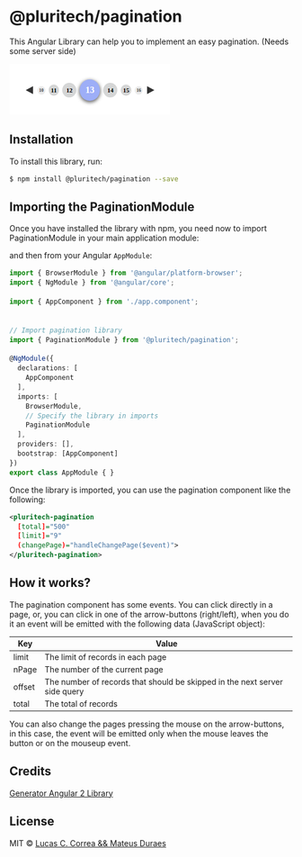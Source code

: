# @pluritech/pagination

This Angular Library can help you to implement an easy pagination. (Needs some server side)

![Paginator preview](./paginator.png)

## Installation

To install this library, run:

```bash
$ npm install @pluritech/pagination --save
```

## Importing the PaginationModule

Once you have installed the library with npm, you need now to import PaginationModule in your main application module:

and then from your Angular `AppModule`:

```typescript
import { BrowserModule } from '@angular/platform-browser';
import { NgModule } from '@angular/core';

import { AppComponent } from './app.component';


// Import pagination library
import { PaginationModule } from '@pluritech/pagination';

@NgModule({
  declarations: [
    AppComponent
  ],
  imports: [
    BrowserModule,
    // Specify the library in imports
    PaginationModule
  ],
  providers: [],
  bootstrap: [AppComponent]
})
export class AppModule { }
```

Once the library is imported, you can use the pagination component like the following:

```xml
<pluritech-pagination 
  [total]="500" 
  [limit]="9"
  (changePage)="handleChangePage($event)">
</pluritech-pagination>
```

## How it works?

The pagination component has some events. You can click directly in a page, or, you can click in one of the arrow-buttons (right/left), when you do it an event will be emitted with the following data (JavaScript object):

Key | Value
--- | -----
limit | The limit of records in each page 
nPage | The number of the current page
offset | The number of records that should be skipped in the next server side query
total | The total of records

You can also change the pages pressing the mouse on the arrow-buttons, in this case, the event will be emitted only when the mouse leaves the button or on the mouseup event.

## Credits
[Generator Angular 2 Library](https://github.com/jvandemo/generator-angular2-library)


## License

MIT © [Lucas C. Correa &amp;&amp; Mateus Duraes](mailto:lucas@pluritech.com.br)
